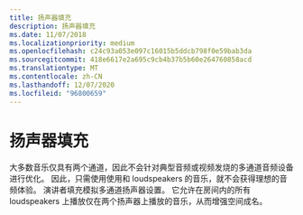 ```yaml
---
title: 扬声器填充
description: 扬声器填充
ms.date: 11/07/2018
ms.localizationpriority: medium
ms.openlocfilehash: c24c93a053e097c16015b5ddcb798f0e59bab3da
ms.sourcegitcommit: 418e6617e2a695c9cb4b37b5b60e264760858acd
ms.translationtype: MT
ms.contentlocale: zh-CN
ms.lasthandoff: 12/07/2020
ms.locfileid: "96800659"
---
```

# <a name="speaker-fill"></a>扬声器填充


大多数音乐仅具有两个通道，因此不会针对典型音频或视频发烧的多通道音频设备进行优化。 因此，只需使用使用和 loudspeakers 的音乐，就不会获得理想的音频体验。 演讲者填充模拟多通道扬声器设置。 它允许在房间内的所有 loudspeakers 上播放仅在两个扬声器上播放的音乐，从而增强空间成名。

 

 




